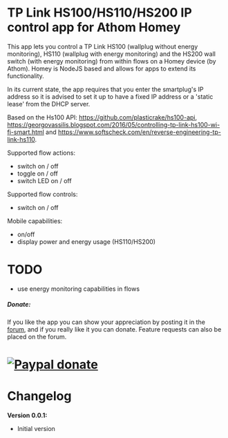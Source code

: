 # TP Link HS100/HS110/HS200 IP control app for Athom Homey

This app lets you control a TP Link HS100 (wallplug without energy monitoring), HS110 (wallplug with energy monitoring) and the HS200 wall switch (with energy monitoring) from within flows on a Homey device (by Athom). Homey is NodeJS based and allows for apps to extend its functionality.

In its current state, the app requires that you enter the smartplug's IP address so it is advised to set it up to have a fixed IP address or a 'static lease' from the DHCP server. 

Based on the Hs100 API: https://github.com/plasticrake/hs100-api, https://georgovassilis.blogspot.com/2016/05/controlling-tp-link-hs100-wi-fi-smart.html and https://www.softscheck.com/en/reverse-engineering-tp-link-hs110. 

Supported flow actions:

* switch on / off
* toggle on / off
* switch LED on / off

Supported flow controls:

* switch on / off

Mobile capabilities:

* on/off
* display power and energy usage (HS110/HS200)

# TODO

* use energy monitoring capabilities in flows

##### Donate: #####
If you like the app you can show your appreciation by posting it in the [forum],
and if you really like it you can donate. Feature requests can also be placed on
the forum.

[![Paypal donate][pp-donate-image]][pp-donate-link]
===============================================================================

# Changelog

**Version 0.0.1:**
- Initial version

[forum]: https://forum.athom.com/discussion/
[pp-donate-link]: https://www.paypal.me/Baretta
[pp-donate-image]: https://www.paypalobjects.com/en_US/i/btn/btn_donate_SM.gif


